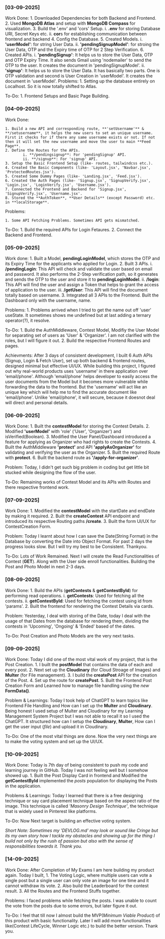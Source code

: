 ### [03-09-2025]

Work Done: 
    1. Downloaded Dependencies for both Backend and Frontend.
    2. Used **MongoDB Atlas** and setup with **MongoDB Compass** for visualization.
    3. Build the '.env' and 'cors' Setup.
            i. **.env** for storing Database URI, Secret Keys etc.
            ii. **cor**s for establishing communication between frontend and backend 
    4. Config the Database.
    5. Created Models.
            i. **'userModel'**: for string User Data.
            ii. **'pendingSignupModel'**: for stroing the User Data, OTP and the Expiry time of OTP for 2 Step Verification.
    6. Created APIs.
            i. **'pendingSignup'**: It helps us to store the User Data, OTP and OTP Expiry Time. It also sends Gmail using 'nodemailer' to send the OTP to the user. It creates the document in 'pendingSignupModel'.
            ii. **'signup'**: It helps us to store the User Data. It has basically two parts. One is OTP validation and second is User Creation in 'userModel'. It creates the document in 'userModel'.
Problems:
    1. Setting up the database entirely on Localhost. So it is now totally shifted to Atlas.

To-Do:
    1. Frontend Setups and Basic Page Building.


### [04-09-2025]

Work Done:

    1. Build a new API and corresponding route, **'setUsername'** & **/setusername**, it helps the new users to set an unique username. First it checks for if there any same username exists or not. If not then it will set the new username and move the user to main **Feed Page**.
    2. Define the Routes for the APIs.
            i. **/pendingsignup**: For 'pendingSignup' API.
            ii. **/signup**: For 'signup' API.
    3. Setup the Basic Frontend Setup (like- routes, tailwindcss etc.).
    4. Created the Basic Components (like- 'Layout.jsx', 'Navbar.jsx', 'ProtectedRoutes.jsx').
    5. Created Some Dummy Pages (like- 'Landing.jsx', 'Feed.jsx').
    6. Created the Auth Pages (like- 'Signup.jsx', 'SignupVerify.jsx', 'Login.jsx', 'LoginVerify.jsx', 'Username.jsx').
    7. Connected the Frontend and Backend for 'Signup.jsx', 'SignupVerify.jsx', 'Username.jsx'.
    8. Stored the **AuthToken**, **User Details** (except Password) etc. in **localStorage**. 

Problems:

    1. Some API Fetching Problems. Sometimes API gets mismatched.

To-Do:
    1. Build the required APIs for Login Fetaures.
    2. Connect the Backend and Frontend.

### [05-09-2025]

Work done:
    1. Built a Model, **pendingLoginModel**, which stores the OTP and its Expiry Time for the applicants who applied for Login.
    2. Built 3 APIs.
            i. **/pendingLogin**: This API will check and validate the user based on email and password. It also performs the 2-Step verification path, so it generates and sends the OTP to the user and store it to **pendingLoginModel**.
            ii. **/login**: This API will find the user and assign a Token that helps to grant the access of application to the user.
            iii. **/getUser**: This API will find the document totally based on username.
    3. Integrated all 3 APIs to the Frontend. Built the Dashboard only with the username, name.

Problems:
    1. Problems arrived when I tried to get the name out off 'user' useState. It sometimes shows me undefined but at last adding a ternary operator(?), it resolve.

To-Do:
    1. Build the AuthMiddleware, Contest Model, Modifiy the User Model for separating set of users as 'User' & 'Organizer'. I am not clarified with the roles, but I will figure it out.
    2. Build the respective Frontend Routes and pages.

Achievments:
    After 3 days of consistent development, I built 6 Auth APIs (Signup, Login & Fetch User), set up both backend & frontend routes, designed minimal but effective UI/UX.
    While building this project, I figured out why real-world products uses 'username' in there application over 'email/phone'. Although 'email/phone' helps developer to easily access the user documents from the Model but it becomes more vulnerable while forwarding the data to the frontend. But the 'username' will act like an unique key which will help me to find the accurate document like 'email/phone'. Unlike 'email/phone', it will secure, because it doesnot deal will direct and personal details.

### [06-09-2025]

Work Done:
    1. Built the **contestModel** for storing the Contest Details.
    2. Modified **'userModel'** with 'role' ('User', 'Organizer') and isVerified(Boolean).
    3. Modified the User Panel/Dashboard introduced a feature for applying as Organizer who had rights to create the Contests.
    4. Built the AuthMiddleware **'protect'** and API **'applyAsOrganizer'** for validating and verifying the user as the Organizer.
    5. Built the required Route with **protect**.
    6. Built the backend route as **'/apply-for-organizer'**.

Problem:
    Today, I didn't get such big problem in coding but get little bit stucked while designing the flow of the user.

To-Do:
    Remaining works of Contest Model and its APIs with Routes and there respective frontend work.

### [07-09-2025]

Work Done:
    1. Modified the **contestModel** with the startDate and endDate by making it required.
    2. Built the **createContest** API endpoint and introduced its respective Routing paths **/create**.
    3. Built the form UI/UX for ContestCreation Form.

Problem:
    Today I learnt about how I can save the Date(String Format) in the Database by converting the Date into Object Format. For past 2 days the progress looks slow. But I will try my best to be Consistent. Thankyou.

To-Do:
    Lots of Work Remained. Next I will create the Read Functionalities of Contest (**GET**). Along with the User side enroll functionalities. Building the Post and Photo Model in next 2-3 days.

### [08-09-2025]

Work Done:
    1. Build the APIs (**getContests** & **getContestById**) for performing read operations.
        i. **getContests**: Used for fetching all the contests.
        ii. **getContestById**: Used for fetching the contest using id from 'params'.
    2. Built the frontend for rendering the Contest Details via cards.

Problem:
    Yesterday, I deal with storing of the Date, today I deal with the usage of that Dates from the database for rendering them, dividing the contests in 'Upcoming', 'Ongoing' & 'Ended' based of the dates.

To-Do:
    Post Creation and Photo Models are the very next tasks.

### [09-09-2025]

Work Done:
    Today I did one of the most vital work of my project, that is the Post Creation.
    1. I built the **postModel** that contains the data of each and every post.
    2. Next set up the **Cloudinary** (for Cloud Stroage of Images) and **Multer** (for File management).
    3. I build the **createPost** API for the creation of the Post.
    4. Set up the route for **createPost**.
    5. Built the Frontend Post Creation Form and Learned how to manage file handling using the *new* **FormData()**.

Problem & Learnings:
    Today I took help of ChatGPT to learn topics like Frontend File Handling and How can I set up the **Multer** and **Cloudinary**. Being honest I used setup of Multer and Cloudinary for my Learning Management System Project but I was not able to recall it so I used the ChatGPT. It structured how can I setup the **Cloudinary**, **Multer**, How can I get the user input (*file*) and upload it in Cloudinary.

To-Do:
    One of the most vital things are done. Now the very next things are to make the voting system and set up the UI/UX.


### [10-09-2025]

Work Done:
    Today is 7th day of being consistent to push my code and learning journey in GitHub. Today I was not feeling well but I somehow showed up.
    1. Built the Post Display Card in frontend and Modified the **getContestById** implemented the *posts* population for displaying the Posts in the application.

Problems & Learnings:
    Today I learned that there is a free designing technique or say card placement technique based on the aspect ratio of the image. This technique is called *'Masonry Design Technique'*, the technique that is widely used in Pinterest like platforms.

To-Do:
    Now Next target is building an effective voting system.
    
*Short Note: Sometimes my 'DEVLOG.md' may look or sound like Cringe but its my own story how I tackle my obstacles and showing up for the thing I build not only by the rush of passion but also with the sense of responsibilities towards it. Thank you.*

### [14-09-2025]

Work Done:
    After Completion of My Exams I am here building my product again.
    Today I built, 
    1. The Voting Logic, where multiple users can vote a single post but a single user can only vote an image for one time and it cannot withdraw its vote.
    2. Also build the Leaderboard for the contest result.
    3. All the Routes and the Frontend Stuffs together.

Problems:
    I faced problems while fetching the posts. I was unable to count the vote from the posts due to some errors, but later figure it out.

To-Do: 
    I feel that till now I almost build the MVP(*Minimum Viable Product*) of this product with basic functionality. Later I will add more functionalities like(Contest LifeCycle, Winner Logic etc.) to build the better version. Thank you.